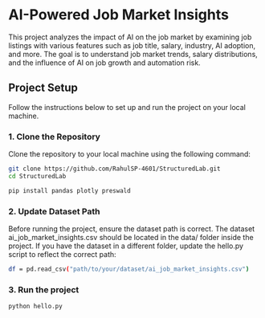 # AI-Powered Job Market Insights

This project analyzes the impact of AI on the job market by examining job listings with various features such as job title, salary, industry, AI adoption, and more. The goal is to understand job market trends, salary distributions, and the influence of AI on job growth and automation risk.

## Project Setup

Follow the instructions below to set up and run the project on your local machine.

### 1. Clone the Repository

Clone the repository to your local machine using the following command:

```bash
git clone https://github.com/RahulSP-4601/StructuredLab.git
cd StructuredLab

pip install pandas plotly preswald

```

### 2. Update Dataset Path

Before running the project, ensure the dataset path is correct. The dataset ai_job_market_insights.csv should be located in the data/ folder inside the project. If you have the dataset in a different folder, update the hello.py script to reflect the correct path:

```bash
df = pd.read_csv("path/to/your/dataset/ai_job_market_insights.csv")

```

### 3. Run the project

```bash
python hello.py

```


